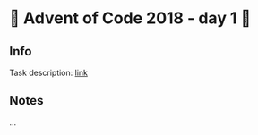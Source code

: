 # 🎄 Advent of Code 2018 - day 1 🎄

## Info

Task description: [link](https://adventofcode.com/2018/day/1)

## Notes

...